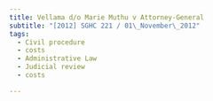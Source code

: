 ```yaml
---
title: Vellama d/o Marie Muthu v Attorney-General 
subtitle: "[2012] SGHC 221 / 01\_November\_2012"
tags:
  - Civil procedure
  - costs
  - Administrative Law
  - Judicial review
  - costs

---
```


